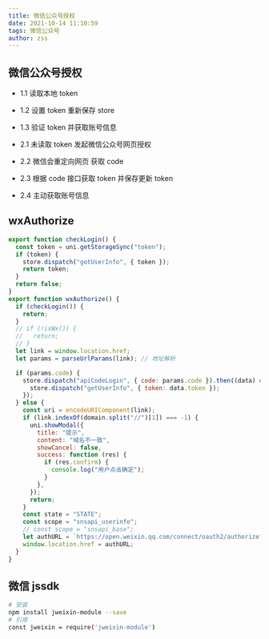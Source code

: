 ```yaml
---
title: 微信公众号授权
date: 2021-10-14 11:10:59
tags: 微信公众号
author: zss
---
```


## 微信公众号授权

- 1.1 读取本地 token
- 1.2 设置 token 重新保存 store
- 1.3 验证 token 并获取账号信息

- 2.1 未读取 token 发起微信公众号网页授权
- 2.2 微信会重定向网页 获取 code
- 2.3 根据 code 接口获取 token 并保存更新 token
- 2.4 主动获取账号信息
<!-- more -->

## wxAuthorize

```js
export function checkLogin() {
  const token = uni.getStorageSync("token");
  if (token) {
    store.dispatch("getUserInfo", { token });
    return token;
  }
  return false;
}
export function wxAuthorize() {
  if (checkLogin()) {
    return;
  }
  // if (!isWx()) {
  //   return;
  // }
  let link = window.location.href;
  let params = parseUrlParams(link); // 地址解析

  if (params.code) {
    store.dispatch("apiCodeLogin", { code: params.code }).then((data) => {
      store.dispatch("getUserInfo", { token: data.token });
    });
  } else {
    const uri = encodeURIComponent(link);
    if (link.indexOf(domain.split("//")[1]) === -1) {
      uni.showModal({
        title: "提示",
        content: "域名不一致",
        showCancel: false,
        success: function (res) {
          if (res.confirm) {
            console.log("用户点击确定");
          }
        },
      });
      return;
    }
    const state = "STATE";
    const scope = "snsapi_userinfo";
    // const scope = "snsapi_base";
    let authURL = `https://open.weixin.qq.com/connect/oauth2/authorize?appid=${APP_ID}&redirect_uri=${uri}&response_type=code&scope=${scope}&state=${state}#wechat_redirect`;
    window.location.href = authURL;
  }
}
```

## 微信 jssdk

```bash
# 安装
npm install jweixin-module --save
# 引用
const jweixin = require('jweixin-module')
```
